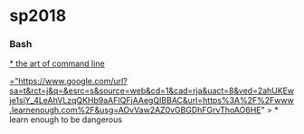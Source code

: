 # sp2018



### Bash
  <a href="https://github.com/jlevy/the-art-of-command-line/blob/master/README.md" > * the art of command line <a/>
  
  <a href>="https://www.google.com/url?sa=t&rct=j&q=&esrc=s&source=web&cd=1&cad=rja&uact=8&ved=2ahUKEwje1sjY_4LeAhVLzqQKHb9aAFIQFjAAegQIBBAC&url=https%3A%2F%2Fwww.learnenough.com%2F&usg=AOvVaw2AZ0vGBGDhFGrvThoAO6HE" > * learn enough to be dangerous <a/>
  

